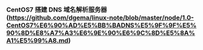 ### CentOS7 搭建 DNS 域名解析服务器(https://github.com/dgema/linux-note/blob/master/node/1.0-CentOS7%E6%90%AD%E5%BB%BADNS%E5%9F%9F%E5%90%8D%E8%A7%A3%E6%9E%90%E6%9C%8D%E5%8A%A1%E5%99%A8.md)

